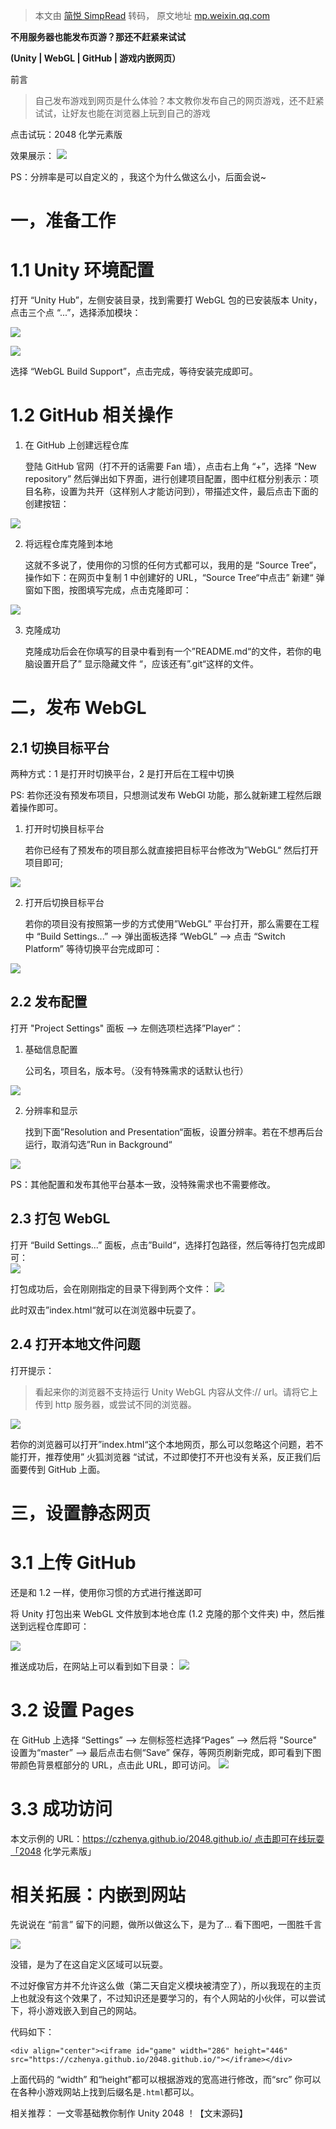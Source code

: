 > 本文由 [简悦 SimpRead](http://ksria.com/simpread/) 转码， 原文地址 [mp.weixin.qq.com](https://mp.weixin.qq.com/s/a0GP6uzm4vOik4LM0HK8VA)

**不用服务器也能发布页游？那还不赶紧来试试**

**(Unity | WebGL | GitHub | 游戏内嵌网页）**

前言

> 自己发布游戏到网页是什么体验？本文教你发布自己的网页游戏，还不赶紧试试，让好友也能在浏览器上玩到自己的游戏

点击试玩：2048 化学元素版

效果展示： ![](https://mmbiz.qpic.cn/mmbiz_png/MIOAFJuZ00icKfG1xcMzck9EsTLnkxELyrbWKibS9IyezzYycBDUuPicUVkRSFakaBZ9UNRibl14debfO79WR5dj6w/640?wx_fmt=png)

PS：分辨率是可以自定义的 ，我这个为什么做这么小，后面会说~

一，准备工作
======

1.1 Unity 环境配置
==============

打开 “Unity Hub”，左侧安装目录，找到需要打 WebGL 包的已安装版本 Unity，点击三个点 “...”，选择添加模块：

![](https://mmbiz.qpic.cn/mmbiz_png/MIOAFJuZ00icKfG1xcMzck9EsTLnkxELy4T5wbHtRSAxGdgSN4ZACdLcaUia5c4dB86LHrybOLUYPichib4HloEFcw/640?wx_fmt=png)

![](https://mmbiz.qpic.cn/mmbiz_png/MIOAFJuZ00icKfG1xcMzck9EsTLnkxELylRGDQIJLLUPXUHH7rw3CVY3yMqhicSWKIRjKCia5glptLMRHRywAa7VQ/640?wx_fmt=png)

选择 “WebGL Build Support”，点击完成，等待安装完成即可。

1.2 GitHub 相关操作
===============

1.  在 GitHub 上创建远程仓库
    
    登陆 GitHub 官网（打不开的话需要 Fan 墙），点击右上角 “+”，选择 “New repository” 然后弹出如下界面，进行创建项目配置，图中红框分别表示：项目名称，设置为共开（这样别人才能访问到），带描述文件，最后点击下面的创建按钮：
    

![](https://mmbiz.qpic.cn/mmbiz_png/MIOAFJuZ00icKfG1xcMzck9EsTLnkxELyXIr2mwTBF5F3picmX1kIaXQRVHXFZsZLGoYxE08YZ6Yj34VoHq03mjQ/640?wx_fmt=png)

2.  将远程仓库克隆到本地
    
    这就不多说了，使用你的习惯的任何方式都可以，我用的是 “Source Tree“，操作如下：在网页中复制 1 中创建好的 URL，“Source Tree“中点击” 新建“ 弹窗如下图，按图填写完成，点击克隆即可：
    

![](https://mmbiz.qpic.cn/mmbiz_png/MIOAFJuZ00icKfG1xcMzck9EsTLnkxELyxs4BqQJpVtFzEybJlAPzVgNHQVf4dAc0OXUs07Bjg72HY2xV8bEsSg/640?wx_fmt=png)

3.  克隆成功
    
    克隆成功后会在你填写的目录中看到有一个”README.md“的文件，若你的电脑设置开启了” 显示隐藏文件 “，应该还有”.git“这样的文件。
    

二，发布 WebGL
==========

2.1 切换目标平台
----------

两种方式：1 是打开时切换平台，2 是打开后在工程中切换

PS: 若你还没有预发布项目，只想测试发布 WebGl 功能，那么就新建工程然后跟着操作即可。

1.  打开时切换目标平台
    
    若你已经有了预发布的项目那么就直接把目标平台修改为”WebGL“ 然后打开项目即可;
    

![](https://mmbiz.qpic.cn/mmbiz_png/MIOAFJuZ00icKfG1xcMzck9EsTLnkxELyNHuibEulibeufw2ghSDObn5uQdzU7fjrbzMGWaspaZuIQibXictKyCXYibg/640?wx_fmt=png)

2.  打开后切换目标平台
    
    若你的项目没有按照第一步的方式使用”WebGL” 平台打开，那么需要在工程中 “Build Settings...” --> 弹出面板选择 “WebGL” --> 点击 “Switch Platform” 等待切换平台完成即可：
    

![](https://mmbiz.qpic.cn/mmbiz_png/MIOAFJuZ00icKfG1xcMzck9EsTLnkxELyambvMER4Ay88ZUNDqbGf2H87ic9V4lm2D23PLwf6Sn7903M3L0sWmEg/640?wx_fmt=png)

2.2 发布配置
--------

打开 "Project Settings" 面板 --> 左侧选项栏选择”Player“：

1.  基础信息配置
    
    公司名，项目名，版本号。（没有特殊需求的话默认也行）
    

![](https://mmbiz.qpic.cn/mmbiz_png/MIOAFJuZ00icKfG1xcMzck9EsTLnkxELynZMFZoKicmyRTicU2aESHjc935Nt4JgdicrzvJMH7JmMFE8NsibXnyNe5A/640?wx_fmt=png)

2.  分辨率和显示
    
    找到下面”Resolution and Presentation“面板，设置分辨率。若在不想再后台运行，取消勾选”Run in Background“
    

![](https://mmbiz.qpic.cn/mmbiz_png/MIOAFJuZ00icKfG1xcMzck9EsTLnkxELyW15AvW5mPM6ficxibTASibnx8SQVtbHNKzLANeCbtPXUKUck3EwdmRqeQ/640?wx_fmt=png)

PS：其他配置和发布其他平台基本一致，没特殊需求也不需要修改。

2.3 打包 WebGL
------------

打开 “Build Settings...” 面板，点击”Build“，选择打包路径，然后等待打包完成即可：  
![](https://mmbiz.qpic.cn/mmbiz_png/MIOAFJuZ00icKfG1xcMzck9EsTLnkxELyRwzrjnvEI8DibUZunXTtnGSU8ReOSVtOvlSfT8VG9xBy2fzQqbdiapag/640?wx_fmt=png)

打包成功后，会在刚刚指定的目录下得到两个文件： ![](https://mmbiz.qpic.cn/mmbiz_png/MIOAFJuZ00icKfG1xcMzck9EsTLnkxELySXXhicxib5maGC5J6PqH7c96SnD7JIJtEUefTwAsJL1l5wOrDtaVqiaiag/640?wx_fmt=png)

此时双击”index.html“就可以在浏览器中玩耍了。

2.4 打开本地文件问题
------------

打开提示：

> 看起来你的浏览器不支持运行 Unity WebGL 内容从文件:// url。请将它上传到 http 服务器，或尝试不同的浏览器。

![](https://mmbiz.qpic.cn/mmbiz_png/MIOAFJuZ00icKfG1xcMzck9EsTLnkxELyXmHKFgwgD2vSH8ZFWmZZppQuEMSC4JxMdqPbc04p1BMROErJXUzDUw/640?wx_fmt=png)

若你的浏览器可以打开”index.html“这个本地网页，那么可以忽略这个问题，若不能打开，推荐使用” 火狐浏览器 “试试，不过即使打不开也没有关系，反正我们后面要传到 GitHub 上面。

三，设置静态网页
========

3.1 上传 GitHub
=============

还是和 1.2 一样，使用你习惯的方式进行推送即可

将 Unity 打包出来 WebGL 文件放到本地仓库 (1.2 克隆的那个文件夹) 中，然后推送到远程仓库即可：

![](https://mmbiz.qpic.cn/mmbiz_png/MIOAFJuZ00icKfG1xcMzck9EsTLnkxELyWAVbOpcHyTN5m0PlfuUx1iciaVnSZmbyJ4vtLialKnvdwPxgTwu5vOkUw/640?wx_fmt=png)

推送成功后，在网站上可以看到如下目录： ![](https://mmbiz.qpic.cn/mmbiz_png/MIOAFJuZ00icKfG1xcMzck9EsTLnkxELyiaUDWkjzdx1GDA33zZeia2J3ybvf1x5uiakZ437WHRKw0V1dDDCa7cwfg/640?wx_fmt=png)

3.2 设置 Pages
============

在 GitHub 上选择 “Settings” --> 左侧标签栏选择“Pages” --> 然后将 "Source" 设置为“master” --> 最后点击右侧“Save” 保存，等网页刷新完成，即可看到下图带颜色背景框部分的 URL，点击此 URL，即可访问。 ![](https://mmbiz.qpic.cn/mmbiz_png/MIOAFJuZ00icKfG1xcMzck9EsTLnkxELyzyImpruAmasRPSkyZTHgycOPL6cnxb7Du0nphHW48KFzNEnB13QKtg/640?wx_fmt=png)

3.3 成功访问
========

本文示例的 URL：https://czhenya.github.io/2048.github.io/ 点击即可在线玩耍「2048 化学元素版」

相关拓展：内嵌到网站
==========

先说说在 “前言” 留下的问题，做所以做这么下，是为了... 看下图吧，一图胜千言

![](https://mmbiz.qpic.cn/mmbiz_png/MIOAFJuZ00icKfG1xcMzck9EsTLnkxELykBfawRC1RC2QDfw4yjwl2NNmhXBYWHicKbwJrKc92aMlv3tUuOsweEQ/640?wx_fmt=png)

没错，是为了在这自定义区域可以玩耍。

不过好像官方并不允许这么做（第二天自定义模块被清空了），所以我现在的主页上也就没有这个效果了，不过知识还是要学习的，有个人网站的小伙伴，可以尝试下，将小游戏嵌入到自己的网站。

代码如下：

```
<div align="center"><iframe id="game" width="286" height="446" src="https://czhenya.github.io/2048.github.io/"></iframe></div>
```

上面代码的 “width” 和“height”都可以根据游戏的宽高进行修改，而“src” 你可以在各种小游戏网站上找到后缀名是`.html`都可以。

相关推荐： 一文零基础教你制作 Unity 2048 ！【文末源码】